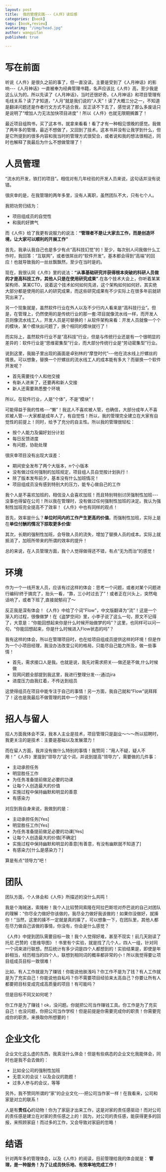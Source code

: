 ```yaml
---
layout: post
title:  我的管理实践---《人件》读后感
categories: [book]
tags: [book,review]
avatarimg: "/img/head.jpg"
author: wangyifan
published: true

---
```


# 写在前面

听说《人件》是很久之前的事了，但一直没读。主要是受到了《人月神话》的影响---《人月神话》一直被奉为经典管理书籍，名声应该比《人件》高，至少我是这么认为的。所以先读了《人月神话》，当时还很好奇，《人月神话》和项目管理有毛线关系？读了才知道，“人月”就是我们说的“人天”！读了大概三分之一，不知道是翻译问题还是作者行文方式不适合我，反正读不下去了，感觉说了那么多废话只是说明了“增加人力无法加快项目进度”！所以《人件》也就无限期搁置了！

最近项目组购书，买了这本书，就拿来看看！看了才有一种相见恨晚的感觉。我做了两年多的管理，最近不想做了，又回到了技术。这本书并没有让我学到什么，但是它所提到的很多内容和我当时的管理方式很契合，或者说和我的想法很相近，同时也解释了我最后为什么不想做管理了！

# 人员管理

“流水的开发，铁打的项目”。相信对有几年经验的开发人员来说，这句话并没有说错。

很庆幸的是，在我管理的两年多里，没有人离职，虽然团队不大，只有七个人。

我把功劳归结为：

- 项目组成员的自觉性
- 和我的好脾气

而《人件》给了我更有说服力的说法：**“管理者不是让大家去工作，而是创造环境，让大家可以顺利的开展工作”**

<!-- more -->

首先，我承认我自己也是多少有点“高科技幻觉”的！至少，每次别人问我做什么工作时，我回答：“互联网”，或者很屌丝的“软件开发”。基本都会得到“高端”的回应！也就导致我的一丝丝飘飘然，至少在当时是的。

现在，我很认同《人件》里的说法：**“从事基础研究并获得根本突破的科研人员做的才是高科技工作，其他人只是在使用研究成果”**.在各个技术大会上，你听着某某架构师、某某CTO，说着这个技术如何如何先进，这个架构如何如何好。其实绝大部分都是使用的前人的研究成果，而这些研究成果有不少实际上在很多年前就研究出来了。

另一个现象就是，虽然软件行业在外人以及不少行内人看来是“高科技行业”。但是，在管理上，仍然使用的是传统行业的那一套:项目就像流水线一样，而开发人员则像流水线工人，开发人员是可替换的！从软件架构来看：开发人员就像一个个的模块，某个模块出问题了，换个相同的模块就行了！

而实际上，虽然软件行业不是“高科技”行业，但是与传统行业还是有一个很明显的差异的：软件行业是“思维密集型”行业，而大部分传统行业是“劳动密集型”行业。

说到这里，我脑子里出现的画面是卓别林的“摩登时代”---他在流水线上拧螺丝的情景。可以想象，替换一个拧螺丝的流水线工人的成本能有多大？而替换一个软件开发呢？

- 首先需要找个人和他交接
- 有新人进来了，还要再和新人交接
- 新人还需要熟悉整个环境

所以，在软件行业，人是“个体”，不是“模块”！

可能得益于我的性格---“懒”！我这人不喜欢被人管，也确信，大部分成年人不喜欢被人管---大家都是成年人了，有自觉性！所以，我的管理完全建立在大家有自觉性的前提上！同时，给予了充分的自主性。所以我的管理很轻松：

- 按个人能力及偏好划分计划
- 每日反馈进度
- 有问题，协助处理

很庆幸项目没有出现大误差：

- 期间安全发布了两个大版本，n个小版本
- 没有做过任何强制的加班规定，项目组人员自觉按计划执行！
- 除了版本发布前夕，基本没有什么加班情况！
- 项目组成员没有感到特别大的压力，能专心做自己的工作

我个人是不喜欢加班的，相信没人会喜欢加班！而且特别特别讨厌强制性加班---没事也得留在公司！所以我在管理时，没有做过任何强制性加班的决定。我认为强制性加班完全提高不了效率！《人件》中也有同样的观点！

首先，效率是什么？**单位时间内的工作产生更高的价值**。而强制性加班，实际上是在**单位付酬的情况下掠取更多价值**!

其次，长期的强制性加班，会导致人员的流失，增加了替换人员的成本。实际上就抵消了，加班所带来的所谓的效率的提升！

总的来说，在人员管理方面，我个人觉得做得还不错，有点“无为而治”的感觉！

# 环境

作为一个一线开发人员，应该有过这样的体会：思考一个问题，或者对某个问题进行编码!终于搞完了，抬头一看，“靠，三小时过去了”！或者正在兴头上，突然电话响了，或者下班了,直接就郁闷了～

反正我是深有体会！《人件》中给了个词"Flow"，中文版翻译为“流”！这是一个渐入的过程，很像做梦！在《盗梦空间》里，小李子说了这么一句，原文不记得了，大意是：“你能回想起来你是什么时候开始做梦的吗”？这里，也同样可以问一句，“你能回想起来，你是什么时候进入Flow状态的吗”？

我有这样的体会，所以在管理项目时，也在给项目组成员提供这样的环境！但是作为一个小项目经理，我没办法改变公司的格局，只能尽自己能力所及，做一些事情！

- 首先，需求接口人是我。也就是说，我先对需求把关---做还是不做,什么时候做
- 现网问题全部提到我这里，我进行整理分发---通过jira
- 进度压力由我扛着，不传达到组员

这使得组员在项目中能专注于自己的事情！另一方面，我自己就和“Flow”说拜拜了！这也是我最后不做管理的其中一个原因！

# 招人与留人

招人方面我体会不深，我本人主业是技术，项目管理只是副业～～～所以招聘时，我更关注的是技术：主要是基础以及发展潜力！

而在留人方面，我并没有做什么特别的事情！我赞同：“用人不疑，疑人不用！”《人件》里提到“领导力”这个词，并说到提高“领导力”，需要做的几件事：

- 主动承担任务
- 明显胜任工作
- 为任务准备提前做足必要的功课
- 让每个人创造最大的价值
- 实施过程中保持幽默和明显的善意
- 有感染力

对应到我自身来说，我做到的是：

- 主动承担任务[Yes]
- 明显胜任工作[Yes]
- 为任务准备提前做足必要的功课[Yes]
- 让每个人创造最大的价值[不确定]
- 实施过程中保持幽默和明显的善意[有善意，有没有幽默就不知道了]
- 有感染力[什么是感染力？]

算是有点“领导力”吧！

# 团队

团队方面，个人体会和《人件》所描述的没什么共鸣！

我是个海贼迷，索隆粉！我个人比较赞同索隆在阿拉巴斯坦对乔巴说的自己对团队的理解：“你尽全力做好你该做的，我尽全力做好我该做的！如果你没做好，就揍你！”当然，这里的揍不一定就是真的揍了，可以想象一下，在团队里，其他人都在尽力做自己该做的事情，你没有，你会是什么感觉？

《人件》中提到团队需要目标一致！我个人觉得好难，甚至不现实！前几天刚读了托尼.巴赞的《思维导图》！书里有个实验，就是找了几个人，四人一组，针对同一个词来进行联想，然后统计有多少词是四个人都想到的！实验结果是，即使是年龄相当，经历相当的四个人，联想到相同词的概率都非常的小！所以我觉得要让项目组成员目标一致很难！

比如，有人工作就是为了赚钱！你能说他肤浅吗？你工作不是为了钱？有人工作就是为了充实自己！你能说他自私吗？你不需要项目经验来太高自己？你要让所有人都要把目标变成完成高质量的项目！有可能吗？

但是目标不同又如何呢？

你工作是为了赚钱！ok，没问题。你就把公司当作赚钱工具。你工作是为了充实自己！也没问题，你把公司当作学校！但是前提是你需要完成你的职责！你需要完成你的职责，来换取你所想要的！

# 企业文化

企业文化这么虚的东西，我真没什么体会！但是有些病态的企业文化我能体会，同时也是我不会去做的：

- 比如全公司的强制性加班
- 无意义的会议！以及会议的跑题！
- 过多人参与的会议，等等

另外，我不赞同所谓的“家”的企业文化---把公司当作家一样！在我看来，公司和家是对立的联系！

人是有**责任心**的动物！你为了家庭才出来工作，这是对家的责任感驱动！而对公司的责任感是建立在对家的责任感之上的！因为，对公司的责任感，能获得更多的回报，来照顾家庭！而过多的工作，又会导致对家庭的忽略！

# 结语

针对两年多的管理体会，以及《人件》的阅读，目前管理给我的体会就是：
**管理，是一种服务！为了让成员快乐地、有效率地完成工作！**
